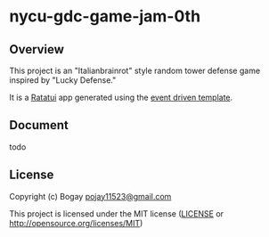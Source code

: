 # nycu-gdc-game-jam-0th


## Overview

This project is an "Italianbrainrot" style random tower defense game inspired by "Lucky Defense."

It is a [Ratatui] app generated using the [event driven template].

[Ratatui]: https://ratatui.rs
[event driven template]: https://github.com/ratatui/templates/tree/main/event-driven

## Document

todo

## License

Copyright (c) Bogay <pojay11523@gmail.com>

This project is licensed under the MIT license ([LICENSE] or <http://opensource.org/licenses/MIT>)

[LICENSE]: ./LICENSE
